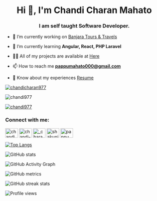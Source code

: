 <h1 align="center">Hi 👋, I'm Chandi Charan Mahato</h1>
<h3 align="center">I am self taught Software Developer.</h3>

- 🔭 I’m currently working on [Banjara Tours & Travels](https://github.com/Chandi977/Banjara)

- 🌱 I’m currently learning **Angular, React, PHP Laravel**

- 👨‍💻 All of my projects are available at [Here](https://chandi977.github.io/Portfolio-2.0/)

- 📫 How to reach me **pappumahato000@gmail.com**

- 📄 Know about my experiences [Resume](https://drive.google.com/file/d/1XDBJq-Zh0nQAVykH5-NuyLn--XTb-eyI/view?usp=sharing)

<p align="left"> <a href="https://twitter.com/chandicharan977" target="blank"><img src="https://img.shields.io/twitter/follow/chandicharan977?logo=twitter&style=for-the-badge" alt="chandicharan977" /></a> </p>

<p align="left"> <img src="https://komarev.com/ghpvc/?username=chandi977&label=Profile%20views&color=0e75b6&style=flat" alt="chandi977" /> </p>

<p align="left"> <a href="https://github.com/ryo-ma/github-profile-trophy"><img src="https://github-profile-trophy.vercel.app/?username=chandi977" alt="chandi977" /></a> </p>

<h3 align="left">Connect with me:</h3>
<p align="left">
<a href="https://twitter.com/chandicharan977" target="blank"><img align="center" src="https://raw.githubusercontent.com/rahuldkjain/github-profile-readme-generator/master/src/images/icons/Social/twitter.svg" alt="chandicharan977" height="30" width="40" /></a>
<a href="https://linkedin.com/in/chandi-charan-mahato-3631a7178" target="blank"><img align="center" src="https://raw.githubusercontent.com/rahuldkjain/github-profile-readme-generator/master/src/images/icons/Social/linked-in-alt.svg" alt="chandi-charan-mahato-3631a7178" height="30" width="40" /></a>
<a href="https://instagram.com/_chara.n_" target="blank"><img align="center" src="https://raw.githubusercontent.com/rahuldkjain/github-profile-readme-generator/master/src/images/icons/Social/instagram.svg" alt="_chara.n_" height="30" width="40" /></a>
<a href="https://www.codechef.com/users/shakuni_007" target="blank"><img align="center" src="https://cdn.jsdelivr.net/npm/simple-icons@3.1.0/icons/codechef.svg" alt="shakuni_007" height="30" width="40" /></a>
<a href="https://www.hackerrank.com/pappumahato000" target="blank"><img align="center" src="https://raw.githubusercontent.com/rahuldkjain/github-profile-readme-generator/master/src/images/icons/Social/hackerrank.svg" alt="pappumahato000" height="30" width="40" /></a>
</p>


[![Top Langs](https://github-readme-stats.vercel.app/api/top-langs/?username=Chandi977)](https://github.com/anuraghazra/github-readme-stats)

![GitHub stats](https://github-readme-stats.vercel.app/api?username=Chandi977&show_icons=true&count_private=true)  

![GitHub Activity Graph](https://activity-graph.herokuapp.com/graph?username=Chandi977)  

![GitHub metrics](https://metrics.lecoq.io/Chandi977)  

![GitHub streak stats](https://github-readme-streak-stats.herokuapp.com/?user=Chandi977)  

![Profile views](https://gpvc.arturio.dev/Chandi977)  

